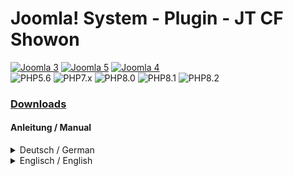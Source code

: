 # Joomla! System - Plugin - JT CF Showon
[![Joomla 3](https://img.shields.io/badge/Joomla™-3.10-darkgreen?logo=joomla&logoColor=c2c9d6&style=for-the-badge)](https://downloads.joomla.org/cms) [![Joomla 5](https://img.shields.io/badge/Joomla™-5.x-darkgreen?logo=joomla&logoColor=c2c9d6&style=for-the-badge)](https://downloads.joomla.org/cms) [![Joomla 4](https://img.shields.io/badge/Joomla™-4.x-darkgreen?logo=joomla&logoColor=c2c9d6&style=for-the-badge)](https://downloads.joomla.org/cms)  
![PHP5.6](https://img.shields.io/badge/PHP-5.6-darkgreen?logo=php&style=for-the-badge) ![PHP7.x](https://img.shields.io/badge/PHP-7.x-darkgreen?logo=php&style=for-the-badge) ![PHP8.0](https://img.shields.io/badge/PHP-8.0-darkgreen?logo=php&style=for-the-badge) ![PHP8.1](https://img.shields.io/badge/PHP-8.1-darkgreen?logo=php&style=for-the-badge) ![PHP8.2](https://img.shields.io/badge/PHP-8.2-darkgreen?logo=php&style=for-the-badge)  

### [Downloads](https://github.com/joomtools/plg_system_jtcfshowon/releases)

#### Anleitung / Manual
<details>
  <summary>Deutsch / German</summary>

#### Deutsche Anleitung
<p>Das Plugin <strong>JT - Showon</strong> erweitert Customfields um die Möglichkeit, sie in Abhängigkeit von anderen Feldern darzustellen.</p>
<p><strong>Eine Außnahme bildet das SubformFeld ab, hier funktioniert das Showon nur auf das SubformFeld selber und nicht auf die darin verwendeten Felder.</strong></p>
<p>Zuerst muss das Plugin <a href="https://github.com/JoomTools/plg_system_jtcfshowon/releases/latest">hier</a> heruntergeladen, installiert und aktiviert werden.</p>
<p>Bei der Erstellung eines Customsfields erscheint daraufhin ein neues Eingabefeld "Showon".<br/>
Dort wird als erstes der Name des Feldes eingegeben, von dem unser Feld abhängig sein soll. Durch einen Doppelpunkt getrennt wird der Wert des Feldes eingegeben. z.B. <strong>eltern-feld:1</strong><br/>
Unser neues Feld erscheint nur, wenn das eltern-feld den Wert 1 hat.</p>
<p>Es können verschiedenen Felder oder Werte verknüpft werden:<br/>
<strong>Mehrere Felder müssen zutreffen:</strong>
Verknüpfung mit [AND].<br/>
Beispeil: <strong>eltern-feldA:1[AND]eltern-feldB:1</strong><br>
<strong>Eines der Felder muss zutreffen:</strong>
Verknüpfung mit [OR].<br/>
Beispeil: <strong>eltern-feldA:1[OR]eltern-feldB:1</strong></p>
<p>Wichtig hierbei, [AND] und [OR] sollten immer in Großbuchstaben und ohne Leerzeichen, davor oder danach, verwendet werden.</p>
<p>Eine vollständige Erklärung der Funktionsweise kann in der <a href="https://docs.joomla.org/Form_field/de#Showon" target="_blank">Joomla! Dokumentation</a> nachgelesen werden.</p>
<p><strong>Author:</strong> Guido De Gobbis<br/><strong>Copyright:</strong> © <a href="https://github.com/JoomTools" target="_blank">JoomTools.de</a><br/><strong>Plugin-Lizenz:</strong> <a href="https:/www.gnu.org/licenses/gpl-3.0.de.html" target="_blank">GNU/GPLv3</a><br/><strong>Plugin-Version:</strong> <a href="https://github.com/JoomTools/plg_system_jtcfshowon/releases">herunterladen</a></p>
</details>

<details>
  <summary>Englisch / English</summary>

#### English Manual
<p>The plugin <strong>JT - Showon</strong> extends the customfields with a new functionality to show the field in dependence of of another customfield.</p>
<p><strong>An exception is the subform field, here the showon only works on the subform field itself and not on the fields used in it.</strong></p>
<p>First you have to <a href="https://github.com/JoomTools/plg_system_jtcfshowon/releases/latest">download</a>, install and aktivate the plugin.</p>
<p>In the custimfields settings you have a new formfield "showon".<br/>
First you type the name of your customfield the field should depend on. Separated by a colon you write the value. f.e. parent-field:1<br/>
Our new field only appears if the parent-field has the value 1.</p>
<p>You can link several fields an values:<br/>
<strong>all fields have to be true:</strong>
link with [AND].<br/>
Example: parent-fieldA:1[AND]parent-fieldB:1<br>
<strong>One field have to be true:</strong>
Link with [OR].<br/>
Example: parent-fieldA:1[OR]parent-fieldB:1</p>
<p>Important here, [AND] and [OR] should always be used in capital letters and without spaces before or after them.</p>
<p>A full explanation of how it works can be found in the <a href="https://docs.joomla.org/Form_field#Showon" target="_blank">Joomla! documentation</a>.</p>
<p><strong>Author:</strong> Guido De Gobbis<br/><strong>Copyright:</strong> © <a href="https://github.com/JoomTools" target="_blank">JoomTools.de</a><br/><strong>Plugin licens:</strong> <a href="https:/www.gnu.org/licenses/gpl-3.0.en.html" target="_blank">GNU/GPLv3</a><br/><strong>Download</strong> <a href="https://github.com/JoomTools/plg_content_jteasylink/releases/latest">latest Version</a></p>
</details>
